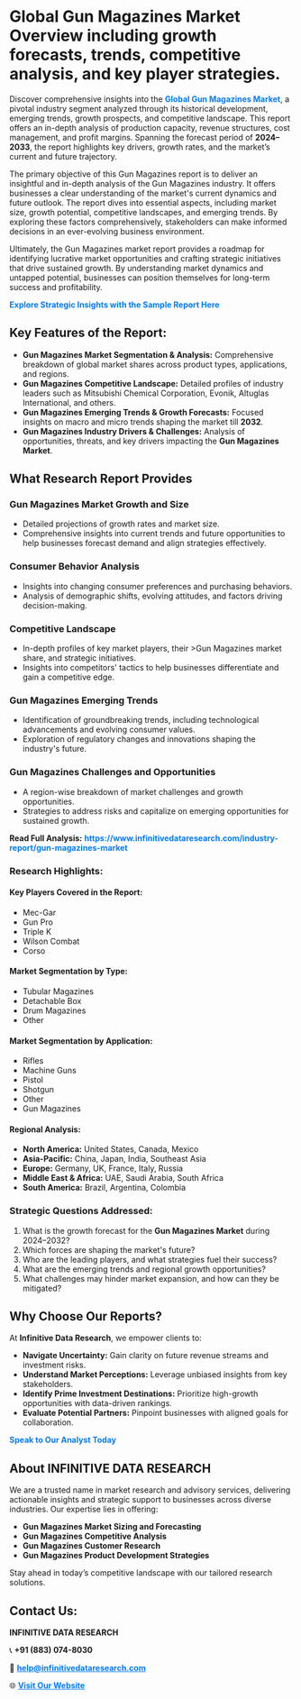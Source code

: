 <h1>Global Gun Magazines Market Overview including growth forecasts, trends, competitive analysis, and key player strategies.</h1>
<p>
Discover comprehensive insights into the 
<a href="https://www.infinitivedataresearch.com/industry-report/gun-magazines-market" rel="dofollow" style="color: #007BFF; text-decoration: none;"><strong>Global Gun Magazines Market</strong></a>, a pivotal industry segment analyzed through its historical development, emerging trends, growth prospects, and competitive landscape. This report offers an in-depth analysis of production capacity, revenue structures, cost management, and profit margins. Spanning the forecast period of <strong>2024–2033</strong>, the report highlights key drivers, growth rates, and the market’s current and future trajectory.
</p>
<p>
The primary objective of this Gun Magazines report is to deliver an insightful and in-depth analysis of the Gun Magazines industry. It offers businesses a clear understanding of the market's current dynamics and future outlook. The report dives into essential aspects, including market size, growth potential, competitive landscapes, and emerging trends. By exploring these factors comprehensively, stakeholders can make informed decisions in an ever-evolving business environment.
</p>
<p>
Ultimately, the Gun Magazines market report provides a roadmap for identifying lucrative market opportunities and crafting strategic initiatives that drive sustained growth. By understanding market dynamics and untapped potential, businesses can position themselves for long-term success and profitability.
</p>
<p>
<a href="https://www.infinitivedataresearch.com/request-sample/reportId=102902" style="color: #007BFF; text-decoration: none;"><strong>Explore Strategic Insights with the Sample Report Here</strong></a>
</p>

<h2>Key Features of the Report:</h2>
<ul>
<li><strong>Gun Magazines Market Segmentation & Analysis:</strong> Comprehensive breakdown of global market shares across product types, applications, and regions.</li>
<li><strong>Gun Magazines Competitive Landscape:</strong> Detailed profiles of industry leaders such as Mitsubishi Chemical Corporation, Evonik, Altuglas International, and others.</li>
<li><strong>Gun Magazines Emerging Trends & Growth Forecasts:</strong> Focused insights on macro and micro trends shaping the market till <strong>2032</strong>.</li>
<li><strong>Gun Magazines Industry Drivers & Challenges:</strong> Analysis of opportunities, threats, and key drivers impacting the <strong>Gun Magazines Market</strong>.</li>
</ul>

<h2>What Research Report Provides</h2>
<h3>Gun Magazines Market Growth and Size</h3>
<ul>
<li>Detailed projections of growth rates and market size.</li>
<li>Comprehensive insights into current trends and future opportunities to help businesses forecast demand and align strategies effectively.</li>
</ul>

<h3>Consumer Behavior Analysis</h3>
<ul>
<li>Insights into changing consumer preferences and purchasing behaviors.</li>
<li>Analysis of demographic shifts, evolving attitudes, and factors driving decision-making.</li>
</ul>

<h3>Competitive Landscape</h3>
<ul>
<li>In-depth profiles of key market players, their >Gun Magazines market share, and strategic initiatives.</li>
<li>Insights into competitors' tactics to help businesses differentiate and gain a competitive edge.</li>
</ul>

<h3>Gun Magazines Emerging Trends</h3>
<ul>
<li>Identification of groundbreaking trends, including technological advancements and evolving consumer values.</li>
<li>Exploration of regulatory changes and innovations shaping the industry's future.</li>
</ul>

<h3>Gun Magazines Challenges and Opportunities</h3>
<ul>
<li>A region-wise breakdown of market challenges and growth opportunities.</li>
<li>Strategies to address risks and capitalize on emerging opportunities for sustained growth.</li>
</ul>
<p><strong>Read Full Analysis:</strong> <a href="https://www.infinitivedataresearch.com/industry-report/gun-magazines-market" rel="dofollow" style="color: #007BFF; text-decoration: none;"><strong>https://www.infinitivedataresearch.com/industry-report/gun-magazines-market</strong></a></p>
<h3>Research Highlights:</h3>
<h4>Key Players Covered in the Report:</h4>
<ul><li>Mec-Gar</li><li>Gun Pro</li><li>Triple K</li><li>Wilson Combat</li><li>Corso</li></ul>
<h4>Market Segmentation by Type:</h4>
<ul><li>Tubular Magazines</li><li>Detachable Box</li><li>Drum Magazines</li><li>Other</li></ul>
<h4>Market Segmentation by Application:</h4>
<ul><li>Rifles</li><li>Machine Guns</li><li>Pistol</li><li>Shotgun</li><li>Other</li><li>Gun Magazines</li></ul>

<h4>Regional Analysis:</h4>
<ul>
<li><strong>North America:</strong> United States, Canada, Mexico</li>
<li><strong>Asia-Pacific:</strong> China, Japan, India, Southeast Asia</li>
<li><strong>Europe:</strong> Germany, UK, France, Italy, Russia</li>
<li><strong>Middle East & Africa:</strong> UAE, Saudi Arabia, South Africa</li>
<li><strong>South America:</strong> Brazil, Argentina, Colombia</li>
</ul>

<h3>Strategic Questions Addressed:</h3>
<ol>
<li>What is the growth forecast for the <strong>Gun Magazines Market</strong> during 2024–2032?</li>
<li>Which forces are shaping the market's future?</li>
<li>Who are the leading players, and what strategies fuel their success?</li>
<li>What are the emerging trends and regional growth opportunities?</li>
<li>What challenges may hinder market expansion, and how can they be mitigated?</li>
</ol>

<h2>Why Choose Our Reports?</h2>
<p>At <strong>Infinitive Data Research</strong>, we empower clients to:</p>
<ul>
<li><strong>Navigate Uncertainty:</strong> Gain clarity on future revenue streams and investment risks.</li>
<li><strong>Understand Market Perceptions:</strong> Leverage unbiased insights from key stakeholders.</li>
<li><strong>Identify Prime Investment Destinations:</strong> Prioritize high-growth opportunities with data-driven rankings.</li>
<li><strong>Evaluate Potential Partners:</strong> Pinpoint businesses with aligned goals for collaboration.</li>
</ul>
<p><a href="https://www.infinitivedataresearch.com/industry-report/gun-magazines-market" rel="dofollow" style="color: #007BFF; text-decoration: none;"><strong>Speak to Our Analyst Today</strong></a></p>

<h2>About INFINITIVE DATA RESEARCH</h2>
<p>We are a trusted name in market research and advisory services, delivering actionable insights and strategic support to businesses across diverse industries. Our expertise lies in offering:</p>
<ul>
<li><strong>Gun Magazines Market Sizing and Forecasting</strong></li>
<li><strong>Gun Magazines Competitive Analysis</strong></li>
<li><strong>Gun Magazines Customer Research</strong></li>
<li><strong>Gun Magazines Product Development Strategies</strong></li>
</ul>
<p>Stay ahead in today’s competitive landscape with our tailored research solutions.</p>

<h2>Contact Us:</h2>
<p><strong>INFINITIVE DATA RESEARCH</strong></p>
<p>📞 <strong>+91 (883) 074-8030</strong></p>
<p>📧 <strong><a href="mailto:help@infinitivedataresearch.com" style="color: #007BFF;">help@infinitivedataresearch.com</a></strong></p>
<p>🌐 <strong><a href="https://www.infinitivedataresearch.com" rel="dofollow" style="color: #007BFF;">Visit Our Website</a></strong></p>